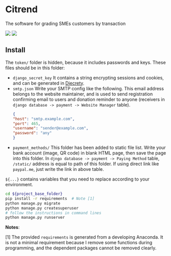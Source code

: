 # Citrend
 The software for grading SMEs customers by transaction

![](https://img.shields.io/badge/dependencies-Python%203.8--3.9-blue)
![](https://img.shields.io/badge/dependencies-Django%203.2-green)

## Install

The `token/` folder is hidden, because it includes passwords and keys. 
These files should be in this folder:
- `django_secret_key` It contains a string encrypting sessions and cookies, 
  and can be generated in [Djecrety](https://djecrety.ir/).
- `smtp.json` Write your SMTP config like the following. This email address 
  belongs to the website maintainer, and is used to send registration 
  confirming email to users and donation reminder to anyone (receivers in 
 `django database -> payment -> Website Manager` table).
    ```json
    {
  "host": "smtp.example.com",
  "port": 465,
  "username": "sender@example.com",
  "password": "any"
    }
    ```
- `payment_methods/` This folder has been added to static file list. Write 
  your bank account (image, QR code) in blank HTML page, then save 
  the page into this folder. In `djngo database -> payment -> Paying
  Method` table, `/static/` address is equal to path of this folder. If using
  direct link like `paypal.me`, just write the link in above table. 

`${...}` contains variables that you need to replace according to your 
environment.

```bash
cd ${project_base_folder}
pip install -r requirements  # Note [1]
python manage.py migrate
python manage.py createsuperuser
# follow the instructions in command lines
python manage.py runserver
```

**Notes**:

[1] The provided `requirements` is generated from a developing Anaconda.
It is not a minimal requirement because I remove some functions during 
programming, and the dependent packages cannot be removed clearly.
